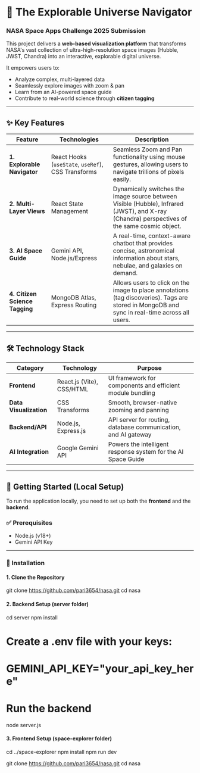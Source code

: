 # 🌌 The Explorable Universe Navigator
### NASA Space Apps Challenge 2025 Submission

This project delivers a **web-based visualization platform** that transforms NASA's vast collection of ultra-high-resolution space images (Hubble, JWST, Chandra) into an interactive, explorable digital universe.  

It empowers users to:  
- Analyze complex, multi-layered data  
- Seamlessly explore images with zoom & pan  
- Learn from an AI-powered space guide  
- Contribute to real-world science through **citizen tagging**  

---

## ✨ Key Features  

| Feature | Technologies | Description |
|---------|--------------|-------------|
| **1. Explorable Navigator** | React Hooks (`useState`, `useRef`), CSS Transforms | Seamless Zoom and Pan functionality using mouse gestures, allowing users to navigate trillions of pixels easily. |
| **2. Multi-Layer Views** | React State Management | Dynamically switches the image source between Visible (Hubble), Infrared (JWST), and X-ray (Chandra) perspectives of the same cosmic object. |
| **3. AI Space Guide** | Gemini API, Node.js/Express | A real-time, context-aware chatbot that provides concise, astronomical information about stars, nebulae, and galaxies on demand. |
| **4. Citizen Science Tagging** | MongoDB Atlas, Express Routing | Allows users to click on the image to place annotations (tag discoveries). Tags are stored in MongoDB and sync in real-time across all users. |

---

## 🛠️ Technology Stack  

| Category | Technology | Purpose |
|----------|------------|---------|
| **Frontend** | React.js (Vite), CSS/HTML | UI framework for components and efficient module bundling |
| **Data Visualization** | CSS Transforms | Smooth, browser-native zooming and panning |
| **Backend/API** | Node.js, Express.js | API server for routing, database communication, and AI gateway |
| **AI Integration** | Google Gemini API | Powers the intelligent response system for the AI Space Guide |

---

## 🚀 Getting Started (Local Setup)  

To run the application locally, you need to set up both the **frontend** and the **backend**.  

### ✅ Prerequisites  
- Node.js (v18+)  
- Gemini API Key  

---

### 🔧 Installation  

#### 1. Clone the Repository  
git clone https://github.com/pari3654/nasa.git
cd nasa

#### 2. Backend Setup (server folder)  
cd server
npm install

# Create a .env file with your keys:
# GEMINI_API_KEY="your_api_key_here"

# Run the backend
node server.js

#### 3. Frontend Setup (space-explorer folder)  
cd ../space-explorer
npm install
npm run dev


git clone https://github.com/pari3654/nasa.git
cd nasa
